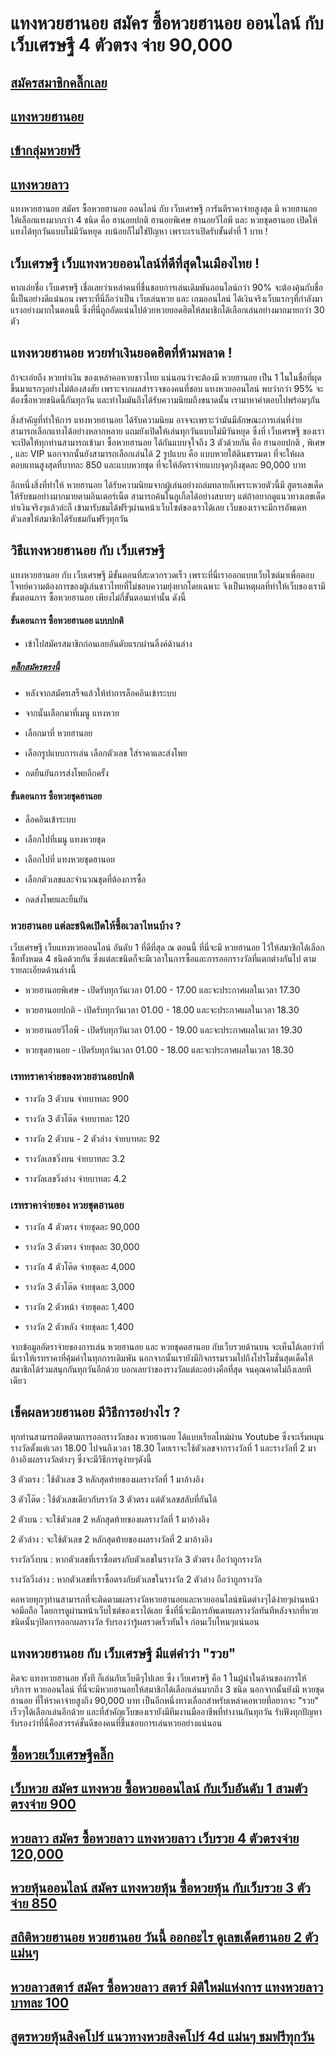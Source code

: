 # แทงหวยฮานอย สมัคร ซื้อหวยฮานอย ออนไลน์ กับ เว็บเศรษฐี 4 ตัวตรง จ่าย 90,000
 
## [สมัครสมาชิกคลิ๊กเลย](https://www.xn--289-2ll3f3ai1h5d.com/register/@win289_m01)

## [แทงหวยฮานอย](https://www.xn--289-2ll3f3ai1h5d.com/register/@win289_m01)

## [เข้ากลุ่มหวยฟรี](https://line.me/ti/g2/YGQ_hzE6BcCJyCj3iWqEkaPohShs3NEkX03VzQ?utm_source=invitation&utm_medium=link_copy&utm_campaign=default)
 
## [แทงหวยลาว](https://ruaygod.com/%e0%b8%ab%e0%b8%a7%e0%b8%a2%e0%b8%a5%e0%b8%b2%e0%b8%a7/)

แทงหวยฮานอย สมัคร ซื้อหวยฮานอย ออนไลน์ กับ เว็บเศรษฐี การันตีราคาจ่ายสูงสุด มี หวยฮานอย ให้เลือกแทงมากกว่า 4 ชนิด คือ ฮานอยปกติ ฮานอยพิเศษ ฮานอยวีไอพี และ หวยชุดฮานอย เปิดให้แทงได้ทุกวันแบบไม่มีวันหยุด งบน้อยก็ไม่ใช่ปัญหา เพราะเราเปิดรับขั้นต่ำที่ 1 บาท !

## เว็บเศรษฐี เว็บแทงหวยออนไลน์ที่ดีที่สุดในเมืองไทย !

หากเอ่ยชื่อ เว็บเศรษฐี เชื่อเลยว่าเหล่าคนที่ชื่นชอบการเล่นเดิมพันออนไลน์กว่า 90% จะต้องคุ้นกับชื่อนี้เป็นอย่างดีแน่นอน เพราะที่นี่ถือว่าเป็น เว็บเล่นหวย และ เกมออนไลน์ ได้เงินจริงเว็บแรกๆที่กำลังมาแรงอย่างมากในตอนนี้ ซึ่งที่นี่ถูกอัดแน่นไปด้วยหวยยอดฮิตให้สมาชิกได้เลือกเล่นอย่างมากมายกว่า 30 ตัว

## แทงหวยฮานอย หวยทำเงินยอดฮิตที่ห้ามพลาด !

ถ้าจะเอ่ยถึง หวยทำเงิน ของเหล่าคอหวยชาวไทย แน่นอนว่าจะต้องมี หวยฮานอย เป็น 1 ในในชื่อที่ผุดขึ้นมาแรกๆอย่างไม่ต้องสงสัย เพราะจากผลสำรวจของคนที่ชอบ แทงหวยออนไลน์ พบว่ากว่า 95% จะต้องซื้อหวยชนิดนี้กันทุกวัน และทำไมมันถึงได้รับความนิยมถึงขนาดนั้น เรามาหาคำตอบไปพร้อมๆกัน

สิ่งสำคัญที่ทำให้การ แทงหวยฮานอย ได้รับความนิยม อาจจะเพราะว่ามันมีลักษณะการเล่นที่ง่าย สามารถเลือกแทงได้อย่างหลากหลาย แถมยังเปิดให้เล่นทุกวันแบบไม่มีวันหยุด ซึ่งที่ เว็บเศรษฐี ของเราจะเปิดให้ทุกท่านสามารถเข้ามา ซื้อหวยฮานอย ได้กันแบบจุใจถึง 3 ตัวด้วยกัน คือ ฮานอยปกติ , พิเศษ , และ VIP นอกจากนั้นยังสามารถเลือกเล่นได้ 2 รูปแบบ คือ แบบหวยใต้ดินธรรมดา ที่จะให้ผลตอบแทนสูงสุดที่บาทละ 850 และแบบหวยชุด ที่จะให้อัตราจ่ายแบบจุดๆถึงชุดละ 90,000 บาท

อีกหนึ่งสิ่งที่ทำให้ หวยฮานอย ได้รับความนิยมจากผู้เล่นอย่างถล่มทลายก็เพราะหวยตัวนี้มี สูตรเลขเด็ด ให้รับชมอย่างมากมายตามอินเตอร์เน็ต สามารถค้นในกูเกิ้ลได้อย่างสบายๆ แต่ถ้าอยากดูแนวทางเลขเด็ดทำเงินจริงๆแล้วล่ะก็ เข้ามารับชมได้ฟรีๆผ่านหน้าเว็บไซต์ของเราได้เลย เว็บของเราจะมีการอัพเดทตัวเลขให้สมาชิกได้รับชมกันฟรีๆทุกวัน

## วิธีแทงหวยฮานอย กับ เว็บเศรษฐี

แทงหวยฮานอย กับ เว็บเศรษฐี มีขั้นตอนที่สะดวกรวดเร็ว เพราะที่นี่เราออกแบบเว็บไซต์มาเพื่อตอบโจทย์ความต้องการของผู้เล่นชาวไทยที่ไม่ชอบความยุ่งยากโดยเฉพาะ จึงเป็นเหตุผลที่ทำให้เว็บของเรามีขั้นตอนการ ซื้อหวยฮานอย เพียงไม่กี่ขั้นตอนเท่านั้น ดังนี้

#### ขั้นตอนการ ซื้อหวยฮานอย แบบปกติ

- เข้าไปสมัครสมาชิกก่อนเลยอันดับแรกผ่านลิ้งค์ด้านล่าง

##### [คลิ๊กสมัครตรงนี้](https://www.xn--289-2ll3f3ai1h5d.com/register/@win289_m01)

- หลังจากสมัครเสร็จแล้วให้ทำการล็อคอินเข้าระบบ

- จากนั้นเลือกมาที่เมนู แทงหวย

- เลือกมาที่ หวยฮานอย

- เลือกรูปแบบการเล่น เลือกตัวเลข ใส่ราคาและส่งโพย

- กดยืนยันการส่งโพยอีกครั้ง

#### ขั้นตอนการ ซื้อหวยชุดฮานอย

- ล็อคอินเข้าระบบ

- เลือกไปที่เมนู แทงหวยชุด

- เลือกไปที่ แทงหวยชุดฮานอย

- เลือกตัวเลขและจำนวณชุดที่ต้องการซื้อ

- กดส่งโพยและยืนยัน

### หวยฮานอย แต่ละชนิดเปิดให้ซื้อเวลาไหนบ้าง ?

เว็บเศรษฐี เว็บแทงหวยออนไลน์ อันดับ 1 ที่ดีที่สุด ณ ตอนนี้ ที่นี่จะมี หวยฮานอย ไว้ให้สมาชิกได้เลือกซื้อทั้งหมด 4 ชนิดด้วยกัน ซึ่งแต่ละชนิดก็จะมีเวลาในการซื้อและการออกรางวัลที่แตกต่างกันไป ตามรายละเอียดด้านล่างนี้

- หวยฮานอยพิเศษ - เปิดรับทุกวันเวลา 01.00 - 17.00 และจะประกาศผลในเวลา 17.30

- หวยฮานอยปกติ - เปิดรับทุกวันเวลา 01.00 - 18.00 และจะประกาศผลในเวลา 18.30

- หวยฮานอยวีไอพี - เปิดรับทุกวันเวลา 01.00 - 19.00 และจะประกาศผลในเวลา 19.30

- หวยชุดฮานอย - เปิดรับทุกวันเวลา 01.00 - 18.00 และจะประกาศผลในเวลา 18.30

### เรททราคาจ่ายของหวยฮานอยปกติ

- รางวัล 3 ตัวบน จ่ายบาทละ 900

- รางวัล 3 ตัวโต๊ด จ่ายบาทละ 120

- รางวัล 2 ตัวบน - 2 ตัวล่าง จ่ายบาทละ 92

- รางวัลเลขวิ่งบน จ่ายบาทละ 3.2

- รางวัลเลขวิ่งล่าง จ่ายบาทละ 4.2

### เรทราคาจ่ายของ หวยชุดฮานอย

- รางวัล 4 ตัวตรง จ่ายชุดละ 90,000

- รางวัล 3 ตัวตรง จ่ายชุดละ 30,000

- รางวัล 4 ตัวโต๊ด จ่ายชุดละ 4,000

- รางวัล 3 ตัวโต๊ด จ่ายชุดละ 3,000

- รางวัล 2 ตัวหน้า จ่ายชุดละ 1,400

- รางวัล 2 ตัวหลัง จ่ายชุดละ 1,400

จากข้อมูลอัตราจ่ายของการเล่น หวยฮานอย และ หวยชุดดฮานอย กับเว็บรวยด้านบน จะเห็นได้เลยว่าที่นี่เราให้เรทราคาที่คุ้มค่าในทุกการเดิมพัน นอกจากนั้นเรายังมีกิจกรรมรวมไปถึงโปรโมชั่นสุดเด็ดให้สมาชิกได้ร่วมสนุกกันทุกวันอีกด้วย บอกเลยว่าของรางวัลแต่ละอย่างคือที่สุด จนคุณคาดไม่ถึงเลยทีเดียว

## เช็คผลหวยฮานอย มีวิธีการอย่างไร ?

ทุกท่านสามารถติดตามการออกรางวัลของ หวยฮานอย ได้แบบเรียลไทม์ผ่าน Youtube ซึ่งจะเริ่มหมุนรางวัลตั้งแต่เวลา 18.00 ไปจนถึงเวลา 18.30 โดยเราจะใช้ตัวเลขจากรางวัลที่ 1 และรางวัลที่ 2 มาอ้างอิงผลรางวัลต่างๆ ซึ่งจะมีวิธีการดูง่ายๆดังนี้

3 ตัวตรง : ใช้ตัวเลข 3 หลักสุดท้ายของผลรางวัลที่ 1 มาอ้างอิง

3 ตัวโต๊ด : ใช้ตัวเลขเดียวกับราวัล 3 ตัวตรง แต่ตัวเลขสลับที่กันได้

2 ตัวบน : จะใช้ตัวเลข 2 หลักสุดท้ายของผลรางวัลที่ 1 มาอ้างอิง

2 ตัวล่าง : จะใช้ตัวเลข 2 หลักสุดท้ายของผลรางวัลที่ 2 มาอ้างอิง

รางวัลวิ่งบน : หากตัวเลขที่เราซื้อตรงกับตัวเลขในรางวัล 3 ตัวตรง ถือว่าถูกรางวัล

รางวัลวิ่งล่าง : หากตัวเลขที่เราซื้อตรงกับตัวเลขในรางวัล 2 ตัวล่าง ถือว่าถูกรางวัล

คอหวยทุกๆท่านสามารถที่จะติดตามผลรางวัลหวยฮานอยและหวยออนไลน์ชนิดต่างๆได้ง่ายๆผ่านหน้าจอมือถือ โดยการดูผ่านหน้าเว็บไซต์ของเราได้เลย ซึ่งที่นี่จะมีการอัพเดทผลรางวัลทันทีหลังจากที่หวยชนิดนั้นๆปิดการออกผลรางวัล รับรองว่ารู้ผลรวดเร็วทันใจ ก่อนเว็บไหนๆแน่นอน

## แทงหวยฮานอย กับ เว็บเศรษฐี มีแต่คำว่า "รวย"

คิดจะ แทงหวยฮานอย ทั้งที ก็เล่นกับเว็บดีๆไปเลย ซึ่ง เว็บเศรษฐี คือ 1 ในผู้นำในด้านของการให้บริการ หวยออนไลน์ ที่นี่จะมีหวยฮานอยให้สมาชิกได้เลือกเล่นมากถึง 3 ชนิด นอกจากนั้นยังมี หวยชุดฮานอย ที่ให้ราคาจ่ายสูงถึง 90,000 บาท เป็นอีกหนึ่งทางเลือกสำหรับเหล่าคอหวยที่อยากจะ "รวย" เร็วๆได้เลือกเล่นอีกด้วย และที่สำคัญเว็บของเรายังมีทีมงานมืออาชีพที่ทำงานกันทุกวัน รับฟังทุกปัญหา รับรองว่าที่นี่คือสวรรค์ชั้นดีของคนที่ชื่นชอบการเล่นหวยอย่างแน่นอน

## [ซื้อหวยเว็บเศรษฐีคลิ๊ก ](https://www.xn--289-2ll3f3ai1h5d.com/register/@win289_m01)

## [เว็บหวย สมัคร แทงหวย ซื้อหวยออนไลน์ กับเว็บอันดับ 1 สามตัวตรงจ่าย 900](https://atom.io/themes/%E0%B9%80%E0%B8%A7%E0%B9%87%E0%B8%9A%E0%B8%AB%E0%B8%A7%E0%B8%A2%20%E0%B8%AA%E0%B8%A1%E0%B8%B1%E0%B8%84%E0%B8%A3%20%E0%B9%81%E0%B8%97%E0%B8%87%E0%B8%AB%E0%B8%A7%E0%B8%A2%20%E0%B8%8B%E0%B8%B7%E0%B9%89%E0%B8%AD%E0%B8%AB%E0%B8%A7%E0%B8%A2%E0%B8%AD%E0%B8%AD%E0%B8%99%E0%B9%84%E0%B8%A5%E0%B8%99%E0%B9%8C%20%E0%B8%81%E0%B8%B1%E0%B8%9A%E0%B9%80%E0%B8%A7%E0%B9%87%E0%B8%9A%E0%B8%AD%E0%B8%B1%E0%B8%99%E0%B8%94%E0%B8%B1%E0%B8%9A%201%20%E0%B8%AA%E0%B8%B2%E0%B8%A1%E0%B8%95%E0%B8%B1%E0%B8%A7%E0%B8%95%E0%B8%A3%E0%B8%87%E0%B8%88%E0%B9%88%E0%B8%B2%E0%B8%A2%20900)

## [หวยลาว สมัคร ซื้อหวยลาว แทงหวยลาว เว็บรวย 4 ตัวตรงจ่าย 120,000](https://atom.io/themes/%E0%B8%AB%E0%B8%A7%E0%B8%A2%E0%B8%A5%E0%B8%B2%E0%B8%A7%20%E0%B8%AA%E0%B8%A1%E0%B8%B1%E0%B8%84%E0%B8%A3%20%E0%B8%8B%E0%B8%B7%E0%B9%89%E0%B8%AD%E0%B8%AB%E0%B8%A7%E0%B8%A2%E0%B8%A5%E0%B8%B2%E0%B8%A7%20%E0%B9%81%E0%B8%97%E0%B8%87%E0%B8%AB%E0%B8%A7%E0%B8%A2%E0%B8%A5%E0%B8%B2%E0%B8%A7%20%E0%B9%80%E0%B8%A7%E0%B9%87%E0%B8%9A%E0%B8%A3%E0%B8%A7%E0%B8%A2%204%20%E0%B8%95%E0%B8%B1%E0%B8%A7%E0%B8%95%E0%B8%A3%E0%B8%87%E0%B8%88%E0%B9%88%E0%B8%B2%E0%B8%A2%20120,000)

## [หวยหุ้นออนไลน์ สมัคร แทงหวยหุ้น ซื้อหวยหุ้น กับเว็บรวย 3 ตัวจ่าย 850](https://atom.io/packages/%E0%B8%AB%E0%B8%A7%E0%B8%A2%E0%B8%AB%E0%B8%B8%E0%B9%89%E0%B8%99%E0%B8%AD%E0%B8%AD%E0%B8%99%E0%B9%84%E0%B8%A5%E0%B8%99%E0%B9%8C%20%E0%B8%AA%E0%B8%A1%E0%B8%B1%E0%B8%84%E0%B8%A3%20%E0%B9%81%E0%B8%97%E0%B8%87%E0%B8%AB%E0%B8%A7%E0%B8%A2%E0%B8%AB%E0%B8%B8%E0%B9%89%E0%B8%99%20%E0%B8%8B%E0%B8%B7%E0%B9%89%E0%B8%AD%E0%B8%AB%E0%B8%A7%E0%B8%A2%E0%B8%AB%E0%B8%B8%E0%B9%89%E0%B8%99%20%E0%B8%81%E0%B8%B1%E0%B8%9A%E0%B9%80%E0%B8%A7%E0%B9%87%E0%B8%9A%E0%B8%A3%E0%B8%A7%E0%B8%A2%203%20%E0%B8%95%E0%B8%B1%E0%B8%A7%E0%B8%88%E0%B9%88%E0%B8%B2%E0%B8%A2%20850)

## [สถิติหวยฮานอย หวยฮานอย วันนี้ ออกอะไร ดูเลขเด็ดฮานอย 2 ตัวแม่นๆ ](https://atom.io/packages/%E0%B8%AA%E0%B8%96%E0%B8%B4%E0%B8%95%E0%B8%B4%E0%B8%AB%E0%B8%A7%E0%B8%A2%E0%B8%AE%E0%B8%B2%E0%B8%99%E0%B8%AD%E0%B8%A2%20%E0%B8%AB%E0%B8%A7%E0%B8%A2%E0%B8%AE%E0%B8%B2%E0%B8%99%E0%B8%AD%E0%B8%A2%20%E0%B8%A7%E0%B8%B1%E0%B8%99%E0%B8%99%E0%B8%B5%E0%B9%89%20%E0%B8%AD%E0%B8%AD%E0%B8%81%E0%B8%AD%E0%B8%B0%E0%B9%84%E0%B8%A3%20%E0%B8%94%E0%B8%B9%E0%B9%80%E0%B8%A5%E0%B8%82%E0%B9%80%E0%B8%94%E0%B9%87%E0%B8%94%E0%B8%AE%E0%B8%B2%E0%B8%99%E0%B8%AD%E0%B8%A2%202%20%E0%B8%95%E0%B8%B1%E0%B8%A7%E0%B9%81%E0%B8%A1%E0%B9%88%E0%B8%99%E0%B9%86)

## [หวยลาวสตาร์ สมัคร ซื้อหวยลาว สตาร์ มิติใหม่แห่งการ แทงหวยลาว บาทละ 100 ](https://atom.io/packages/%E0%B8%AB%E0%B8%A7%E0%B8%A2%E0%B8%A5%E0%B8%B2%E0%B8%A7%E0%B8%AA%E0%B8%95%E0%B8%B2%E0%B8%A3%E0%B9%8C%20%E0%B8%AA%E0%B8%A1%E0%B8%B1%E0%B8%84%E0%B8%A3%20%E0%B8%8B%E0%B8%B7%E0%B9%89%E0%B8%AD%E0%B8%AB%E0%B8%A7%E0%B8%A2%E0%B8%A5%E0%B8%B2%E0%B8%A7%20%E0%B8%AA%E0%B8%95%E0%B8%B2%E0%B8%A3%E0%B9%8C%20%E0%B8%A1%E0%B8%B4%E0%B8%95%E0%B8%B4%E0%B9%83%E0%B8%AB%E0%B8%A1%E0%B9%88%E0%B9%81%E0%B8%AB%E0%B9%88%E0%B8%87%E0%B8%81%E0%B8%B2%E0%B8%A3%20%E0%B9%81%E0%B8%97%E0%B8%87%E0%B8%AB%E0%B8%A7%E0%B8%A2%E0%B8%A5%E0%B8%B2%E0%B8%A7%20%E0%B8%9A%E0%B8%B2%E0%B8%97%E0%B8%A5%E0%B8%B0%20100)

## [สูตรหวยหุ้นสิงคโปร์ แนวทางหวยสิงคโปร์ 4d แม่นๆ ชมฟรีทุกวัน ](https://atom.io/packages/%E0%B8%AA%E0%B8%B9%E0%B8%95%E0%B8%A3%E0%B8%AB%E0%B8%A7%E0%B8%A2%E0%B8%AB%E0%B8%B8%E0%B9%89%E0%B8%99%E0%B8%AA%E0%B8%B4%E0%B8%87%E0%B8%84%E0%B9%82%E0%B8%9B%E0%B8%A3%E0%B9%8C%20%E0%B9%81%E0%B8%99%E0%B8%A7%E0%B8%97%E0%B8%B2%E0%B8%87%E0%B8%AB%E0%B8%A7%E0%B8%A2%E0%B8%AA%E0%B8%B4%E0%B8%87%E0%B8%84%E0%B9%82%E0%B8%9B%E0%B8%A3%E0%B9%8C%204d%20%E0%B9%81%E0%B8%A1%E0%B9%88%E0%B8%99%E0%B9%86%20%E0%B8%8A%E0%B8%A1%E0%B8%9F%E0%B8%A3%E0%B8%B5%E0%B8%97%E0%B8%B8%E0%B8%81%E0%B8%A7%E0%B8%B1%E0%B8%99)